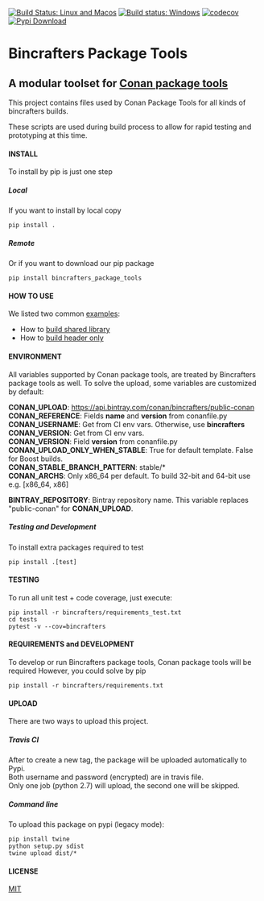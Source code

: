 [![Build Status: Linux and Macos](https://travis-ci.com/bincrafters/bincrafters-package-tools.svg?branch=master)](https://travis-ci.com/bincrafters/bincrafters-package-tools)
[![Build status: Windows](https://ci.appveyor.com/api/projects/status/github/bincrafters/bincrafters-package-tools?svg=true)](https://ci.appveyor.com/project/BinCrafters/bincrafters-package-tools)
[![codecov](https://codecov.io/gh/bincrafters/bincrafters-package-tools/branch/master/graph/badge.svg)](https://codecov.io/gh/bincrafters/bincrafters-package-tools)
[![Pypi Download](https://img.shields.io/badge/download-pypi-blue.svg)](https://pypi.python.org/pypi/bincrafters-package-tools)

# Bincrafters Package Tools

## A modular toolset for [Conan package tools](https://github.com/conan-io/conan-package-tools)

This project contains files used by Conan Package Tools for all kinds of bincrafters builds.

These scripts are used during build process to allow for rapid testing and prototyping at this time.


#### INSTALL
To install by pip is just one step

##### Local
If you want to install by local copy

    pip install .

##### Remote
Or if you want to download our pip package

    pip install bincrafters_package_tools

#### HOW TO USE
We listed two common [examples](examples):
* How to [build shared library](examples/build_shared_library.py)
* How to [build header only](examples/build_header_only.py)


#### ENVIRONMENT
All variables supported by Conan package tools, are treated by Bincrafters package tools as well.
To solve the upload, some variables are customized by default:

**CONAN_UPLOAD**: https://api.bintray.com/conan/bincrafters/public-conan  
**CONAN_REFERENCE**: Fields **name** and **version** from conanfile.py  
**CONAN_USERNAME**: Get from CI env vars. Otherwise, use **bincrafters**  
**CONAN_VERSION**: Get from CI env vars.  
**CONAN_VERSION**: Field **version** from conanfile.py  
**CONAN_UPLOAD_ONLY_WHEN_STABLE**: True for default template. False for Boost builds.  
**CONAN_STABLE_BRANCH_PATTERN**: stable/\*  
**CONAN_ARCHS**: Only x86_64 per default. To build 32-bit and 64-bit use e.g. [x86_64, x86]

**BINTRAY_REPOSITORY**: Bintray repository name. This variable replaces "public-conan" for **CONAN_UPLOAD**.

##### Testing and Development
To install extra packages required to test

    pip install .[test]


#### TESTING
To run all unit test + code coverage, just execute:

    pip install -r bincrafters/requirements_test.txt
    cd tests
    pytest -v --cov=bincrafters


#### REQUIREMENTS and DEVELOPMENT
To develop or run Bincrafters package tools, Conan package tools will be required
However, you could solve by pip

    pip install -r bincrafters/requirements.txt


#### UPLOAD
There are two ways to upload this project.

##### Travis CI
After to create a new tag, the package will be uploaded automatically to Pypi.  
Both username and password (encrypted) are in travis file.  
Only one job (python 2.7) will upload, the second one will be skipped.


##### Command line
To upload this package on pypi (legacy mode):

    pip install twine
    python setup.py sdist
    twine upload dist/*


#### LICENSE
[MIT](LICENSE.md)
